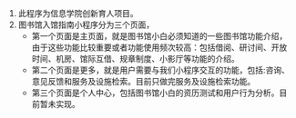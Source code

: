 1. 此程序为信息学院创新育人项目。
2. 图书馆入馆指南小程序分为三个页面，
    - 第一个页面是主页面，就是图书馆小白必须知道的一些图书馆功能介绍，由于这些功能比较重要或者功能使用频次较高：包括借阅、研讨间、开放时间、机房、馆际互借、规章制度、小影厅等功能的介绍。
    - 第二个页面是更多，就是用户需要与我们小程序交互的功能，包括:咨询、意见反馈和服务及设施检索。目前只做完服务及设施检索功能。
    - 第三个页面是个人中心，包括图书馆小白的资历测试和用户行为分析。目前暂未实现。 